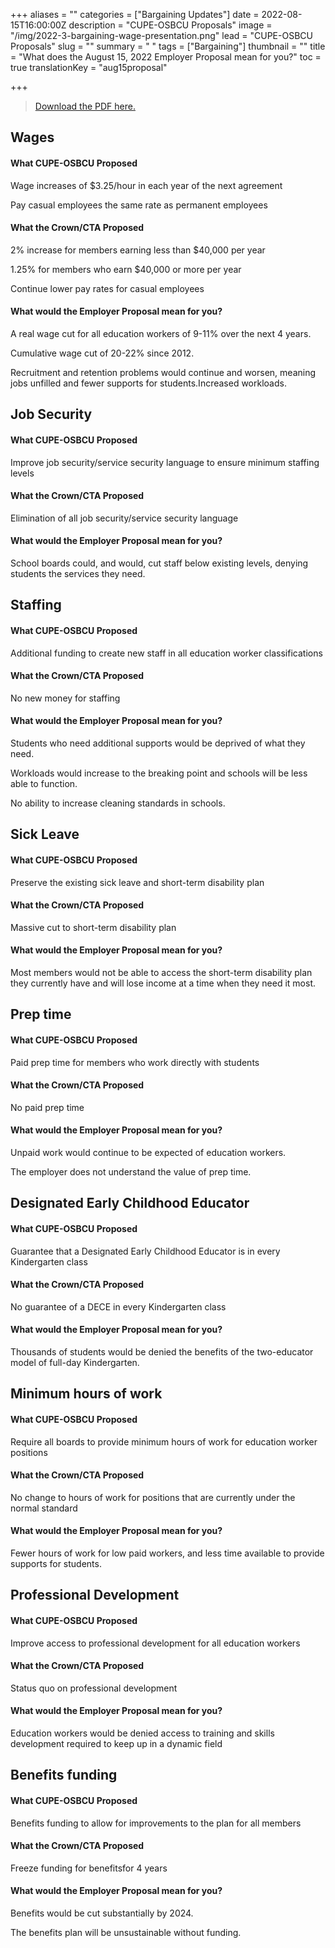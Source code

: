 +++
aliases = ""
categories = ["Bargaining Updates"]
date = 2022-08-15T16:00:00Z
description = "CUPE-OSBCU Proposals"
image = "/img/2022-3-bargaining-wage-presentation.png"
lead = "CUPE-OSBCU Proposals"
slug = ""
summary = " "
tags = ["Bargaining"]
thumbnail = ""
title = "What does the August 15, 2022 Employer Proposal mean for you?"
toc = true
translationKey = "aug15proposal"

+++

> [Download the PDF here.](/img/Employer_OSBCU_Bargaining_Proposals_2022_08_15.pdf)

## Wages

#### What CUPE-OSBCU Proposed

Wage increases of $3.25/hour in each year of the next agreement

Pay casual employees the same rate as permanent employees

#### What the Crown/CTA Proposed

2% increase for members earning less than $40,000 per year 

1.25% for members who earn $40,000 or more per year

Continue lower pay rates for casual employees

#### What would the Employer Proposal mean for you?

A real wage cut for all education workers of 9-11% over the next 4 years.

Cumulative wage cut of 20-22% since 2012.

Recruitment and retention problems would continue and worsen, meaning jobs unfilled and fewer supports for students.Increased workloads.

## Job Security

#### What CUPE-OSBCU Proposed

Improve job security/service security language to ensure minimum staffing levels

#### What the Crown/CTA Proposed

Elimination of all job security/service security language

#### What would the Employer Proposal mean for you?
School boards could, and would, cut staff below existing levels, denying students the services they need.

## Staffing

#### What CUPE-OSBCU Proposed

Additional funding to create new staff in all education worker classifications

#### What the Crown/CTA Proposed
No new money for staffing


#### What would the Employer Proposal mean for you?

Students who need additional supports would be deprived of what they need.

Workloads would increase to the breaking point and schools will be less able to function.

No ability to increase cleaning standards in schools.
## Sick Leave


#### What CUPE-OSBCU Proposed

Preserve the existing sick leave and short-term disability plan

#### What the Crown/CTA Proposed

Massive cut to short-term disability plan

#### What would the Employer Proposal mean for you?
Most members would not be able to access the short-term disability plan they currently have and will lose income at a time when they need it most.
## Prep time


#### What CUPE-OSBCU Proposed
Paid prep time for members who work directly with students


#### What the Crown/CTA Proposed

No paid prep time

#### What would the Employer Proposal mean for you?

Unpaid work would continue to be expected of education workers.

The employer does not understand the value of prep time.
## Designated Early Childhood Educator


#### What CUPE-OSBCU Proposed
Guarantee that a Designated Early Childhood Educator is in every Kindergarten class


#### What the Crown/CTA Proposed
No guarantee of a DECE in every Kindergarten class


#### What would the Employer Proposal mean for you?
Thousands of students would be denied the benefits of the two-educator model of full-day Kindergarten.
## Minimum hours of work


#### What CUPE-OSBCU Proposed

Require all boards to provide minimum hours of work for education worker positions

#### What the Crown/CTA Proposed
No change to hours of work for positions that are currently under the normal standard


#### What would the Employer Proposal mean for you?
Fewer hours of work for low paid workers, and less time available to provide supports for students.
## Professional Development


#### What CUPE-OSBCU Proposed

Improve access to professional development for all education workers

#### What the Crown/CTA Proposed

Status quo on professional development

#### What would the Employer Proposal mean for you?
Education workers would be denied access to training and skills development required to keep up in a dynamic field

## Benefits funding


#### What CUPE-OSBCU Proposed

Benefits funding to allow for improvements to the plan for all members

#### What the Crown/CTA Proposed

Freeze funding for benefitsfor 4 years

#### What would the Employer Proposal mean for you?

Benefits would be cut substantially by 2024.

The benefits plan will be unsustainable without funding.
